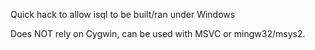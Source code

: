 Quick hack to allow isql to be built/ran under Windows

Does NOT rely on Cygwin, can be used with MSVC or mingw32/msys2.
